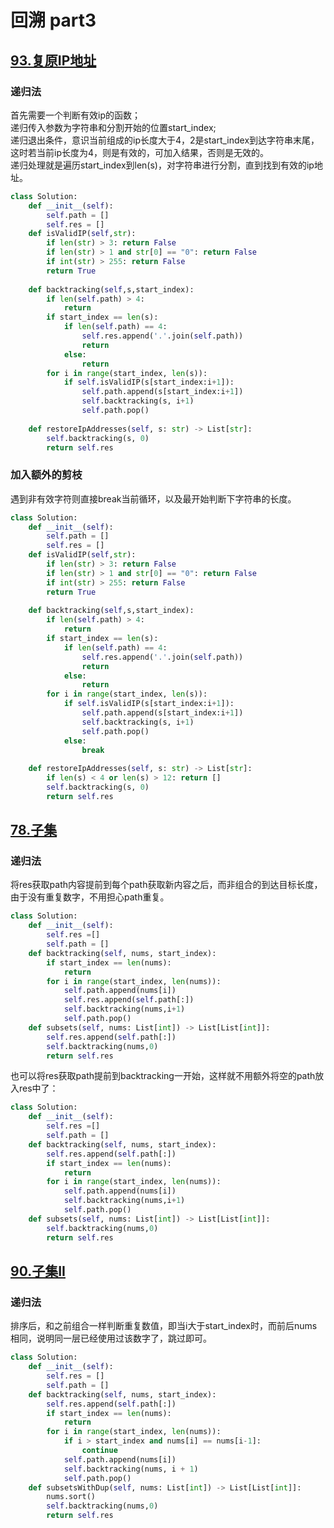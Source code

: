 # 回溯 part3

## [93.复原IP地址](https://leetcode.cn/problems/restore-ip-addresses/description/)

### 递归法

首先需要一个判断有效ip的函数；  
递归传入参数为字符串和分割开始的位置start_index;  
递归退出条件，意识当前组成的ip长度大于4，2是start_index到达字符串末尾，这时若当前ip长度为4，则是有效的，可加入结果，否则是无效的。  
递归处理就是遍历start_index到len(s)，对字符串进行分割，直到找到有效的ip地址。

```python
class Solution:
    def __init__(self):
        self.path = []
        self.res = []
    def isValidIP(self,str):
        if len(str) > 3: return False
        if len(str) > 1 and str[0] == "0": return False
        if int(str) > 255: return False
        return True
    
    def backtracking(self,s,start_index):
        if len(self.path) > 4: 
            return
        if start_index == len(s):
            if len(self.path) == 4:
                self.res.append('.'.join(self.path))
                return
            else:
                return
        for i in range(start_index, len(s)):
            if self.isValidIP(s[start_index:i+1]):
                self.path.append(s[start_index:i+1])
                self.backtracking(s, i+1)
                self.path.pop()
        
    def restoreIpAddresses(self, s: str) -> List[str]:
        self.backtracking(s, 0)
        return self.res
```

### 加入额外的剪枝

遇到非有效字符则直接break当前循环，以及最开始判断下字符串的长度。

```python
class Solution:
    def __init__(self):
        self.path = []
        self.res = []
    def isValidIP(self,str):
        if len(str) > 3: return False
        if len(str) > 1 and str[0] == "0": return False
        if int(str) > 255: return False
        return True
    
    def backtracking(self,s,start_index):
        if len(self.path) > 4: 
            return
        if start_index == len(s):
            if len(self.path) == 4:
                self.res.append('.'.join(self.path))
                return
            else:
                return
        for i in range(start_index, len(s)):
            if self.isValidIP(s[start_index:i+1]):
                self.path.append(s[start_index:i+1])
                self.backtracking(s, i+1)
                self.path.pop()
            else:
                break
        
    def restoreIpAddresses(self, s: str) -> List[str]:
        if len(s) < 4 or len(s) > 12: return []
        self.backtracking(s, 0)
        return self.res
```

## [78.子集](https://leetcode.cn/problems/subsets/description/)

### 递归法

将res获取path内容提前到每个path获取新内容之后，而非组合的到达目标长度，由于没有重复数字，不用担心path重复。

```python
class Solution:
    def __init__(self):
        self.res =[]
        self.path = []
    def backtracking(self, nums, start_index):
        if start_index == len(nums):
            return
        for i in range(start_index, len(nums)):
            self.path.append(nums[i])
            self.res.append(self.path[:])
            self.backtracking(nums,i+1)
            self.path.pop()
    def subsets(self, nums: List[int]) -> List[List[int]]:
        self.res.append(self.path[:])
        self.backtracking(nums,0)
        return self.res
```

也可以将res获取path提前到backtracking一开始，这样就不用额外将空的path放入res中了：

```python
class Solution:
    def __init__(self):
        self.res =[]
        self.path = []
    def backtracking(self, nums, start_index):
        self.res.append(self.path[:])
        if start_index == len(nums):
            return
        for i in range(start_index, len(nums)):
            self.path.append(nums[i])
            self.backtracking(nums,i+1)
            self.path.pop()
    def subsets(self, nums: List[int]) -> List[List[int]]:
        self.backtracking(nums,0)
        return self.res
```

## [90.子集II](https://leetcode.cn/problems/subsets-ii/)

### 递归法

排序后，和之前组合一样判断重复数值，即当i大于start_index时，而前后nums相同，说明同一层已经使用过该数字了，跳过即可。

```python
class Solution:
    def __init__(self):
        self.res = []
        self.path = []
    def backtracking(self, nums, start_index):
        self.res.append(self.path[:])
        if start_index == len(nums):
            return
        for i in range(start_index, len(nums)):
            if i > start_index and nums[i] == nums[i-1]:
                continue
            self.path.append(nums[i])
            self.backtracking(nums, i + 1)
            self.path.pop()
    def subsetsWithDup(self, nums: List[int]) -> List[List[int]]:
        nums.sort()
        self.backtracking(nums,0)
        return self.res
```